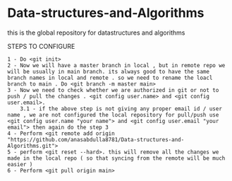 # Data-structures-and-Algorithms
this is the global repository for datastructures and algorithms

STEPS TO CONFIGURE 

    1 - Do <git init>
    2 - Now we will have a master branch in local , but in remote repo we will be usually in main branch. its always good to have the same branch names in local and remote . so we need to rename the loacl branch to main . Do <git branch -m master main>
    3 - Now we need to check whether we are authorized in git or not to push / pull the changes . <git config user.name> and <git config user.email>.
        3.1 - if the above step is not giving any proper email id / user name , we are not configured the local repository for pull/push use <git config user.name "your name"> and <git config user.email "your email"> then again do the step 3
    4 - Perform <git remote add origin "https://github.com/anasabdulla8781/Data-structures-and-Algorithms.git">
    5 - perform <git reset --hard>. this will remove all the changes we made in the local repo ( so that syncing from the remote will be much easier )
    6 - Perform <git pull origin main>